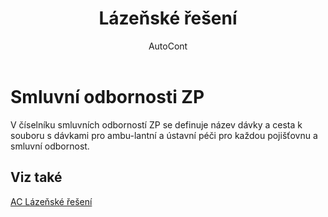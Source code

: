 ﻿---
    title: "Lázeňské řešení"
    author: AutoCont
    ms.date: 04/30/2018
    ms.topic: article
    ms.prod: dynamics-nav-2017
    ms.contentlocale: cs-cz
    ms.lasthandoff: 04/30/2018
---

# Smluvní odbornosti ZP

V číselníku smluvních odborností ZP se definuje název dávky a cesta k souboru s dávkami pro ambu-lantní  a ústavní péči pro každou pojišťovnu a smluvní odbornost. 


## <a name="see-also"></a>Viz také
[AC Lázeňské řešení](ac-spa-solution.md)